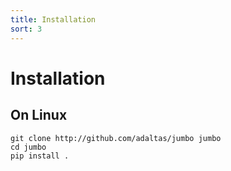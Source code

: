```yaml
---
title: Installation
sort: 3 
---
```


# Installation

<hint-box
    type='tip'
    text='**Requirements**  
    - Vagrant has to be installed on your local machine.  
    - You need a valid SSH public key in `~/.ssh/id_rsa.pub` to provision the clusters.'
    ></hint-box>

## On Linux

```shell
git clone http://github.com/adaltas/jumbo jumbo
cd jumbo
pip install .
```